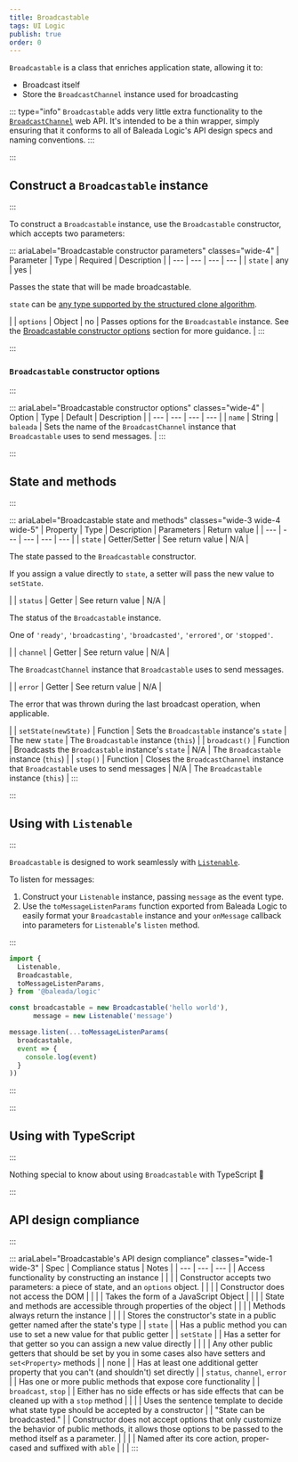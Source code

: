 ```yaml
---
title: Broadcastable
tags: UI Logic
publish: true
order: 0
---
```


`Broadcastable` is a class that enriches application state, allowing it to:
- Broadcast itself
- Store the `BroadcastChannel` instance used for broadcasting

::: type="info"
`Broadcastable` adds very little extra functionality to the [`BroadcastChannel`](https://developer.mozilla.org/en-US/docs/Web/API/Broadcast_Channel_API) web API. It's intended to be a thin wrapper, simply ensuring that it conforms to all of Baleada Logic's API design specs and naming conventions.
:::

:::
## Construct a `Broadcastable` instance
:::

To construct a `Broadcastable` instance, use the `Broadcastable` constructor, which accepts two parameters:

::: ariaLabel="Broadcastable constructor parameters" classes="wide-4"
| Parameter | Type | Required | Description |
| --- | --- | --- | --- |
| `state` | any | yes | <p>Passes the state that will be made broadcastable.</p><p>`state` can be [any type supported by the structured clone algorithm](https://developer.mozilla.org/en-US/docs/Web/API/Web_Workers_API/Structured_clone_algorithm#supported_types).</p> |
| `options` | Object | no | Passes options for the `Broadcastable` instance. See the [Broadcastable constructor options](#Broadcastable-constructor-options) section for more guidance. |
:::


:::
### `Broadcastable` constructor options
:::

::: ariaLabel="Broadcastable constructor options" classes="wide-4"
| Option | Type | Default | Description |
| --- | --- | --- | --- |
| `name` | String | `baleada` | Sets the name of the `BroadcastChannel` instance that `Broadcastable` uses to send messages. |
:::


:::
## State and methods
:::

::: ariaLabel="Broadcastable state and methods" classes="wide-3 wide-4 wide-5"
| Property | Type | Description | Parameters | Return value |
| --- | --- | --- | --- | --- |
| `state` | Getter/Setter | See return value | N/A | <p>The state passed to the `Broadcastable` constructor.</p><p>If you assign a value directly to `state`, a setter will pass the new value to `setState`.</p> |
| `status` | Getter | See return value | N/A | <p>The status of the `Broadcastable` instance.</p><p>One of `'ready'`, `'broadcasting'`, `'broadcasted'`, `'errored'`, or `'stopped'`.</p> |
| `channel` | Getter | See return value | N/A | <p>The `BroadcastChannel` instance that `Broadcastable` uses to send messages.</p> |
| `error` | Getter | See return value | N/A | <p>The error that was thrown during the last broadcast operation, when applicable.</p> |
| `setState(newState)` | Function | Sets the `Broadcastable` instance's `state` | The new `state` | The `Broadcastable` instance (`this`) |
| `broadcast()` | Function | Broadcasts the `Broadcastable` instance's `state` | N/A | The `Broadcastable` instance (`this`) |
| `stop()` | Function | Closes the `BroadcastChannel` instance that `Broadcastable` uses to send messages | N/A | The `Broadcastable` instance (`this`) |
:::


:::
## Using with `Listenable`
:::

`Broadcastable` is designed to work seamlessly with [`Listenable`](/docs/logic/classes/Listenable).

To listen for messages:
1. Construct your `Listenable` instance, passing `message` as the event type.
2. Use the `toMessageListenParams` function exported from Baleada Logic to easily format your `Broadcastable` instance and your `onMessage` callback into parameters for `Listenable`'s `listen` method.

:::
```ts
import {
  Listenable,
  Broadcastable,
  toMessageListenParams,
} from '@baleada/logic'

const broadcastable = new Broadcastable('hello world'),
      message = new Listenable('message')

message.listen(...toMessageListenParams(
  broadcastable,
  event => {
    console.log(event)
  }
))
```
:::


:::
## Using with TypeScript
:::

Nothing special to know about using `Broadcastable` with TypeScript 🚀



:::
## API design compliance
:::

::: ariaLabel="Broadcastable's API design compliance"  classes="wide-1 wide-3"
| Spec | Compliance status | Notes |
| --- | --- | --- |
| Access functionality by constructing an instance | <BrandApiDesignSpecCheckmark /> |  |
| Constructor accepts two parameters: a piece of state, and an `options` object. | <BrandApiDesignSpecCheckmark /> |  |
| Constructor does not access the DOM | <BrandApiDesignSpecCheckmark /> |  |
| Takes the form of a JavaScript Object | <BrandApiDesignSpecCheckmark /> |  |
| State and methods are accessible through properties of the object | <BrandApiDesignSpecCheckmark /> |  |
| Methods always return the instance | <BrandApiDesignSpecCheckmark /> |  |
| Stores the constructor's state in a public getter named after the state's type | <BrandApiDesignSpecCheckmark /> | `state`  |
| Has a public method you can use to set a new value for that public getter | <BrandApiDesignSpecCheckmark /> | `setState` |
| Has a setter for that getter so you can assign a new value directly | <BrandApiDesignSpecCheckmark /> |  |
| Any other public getters that should be set by you in some cases also have setters and `set<Property>` methods | <BrandApiDesignSpecCheckmark /> | none |
| Has at least one additional getter property that you can't (and shouldn't) set directly | <BrandApiDesignSpecCheckmark /> | `status`, `channel`, `error` |
| Has one or more public methods that expose core functionality | <BrandApiDesignSpecCheckmark /> | `broadcast`, `stop` |
| Either has no side effects or has side effects that can be cleaned up with a `stop` method | <BrandApiDesignSpecCheckmark /> |  |
| Uses the sentence template to decide what state type should be accepted by a constructor | <BrandApiDesignSpecCheckmark /> | "State can be broadcasted." |
| Constructor does not accept options that only customize the behavior of public methods, it allows those options to be passed to the method itself as a parameter. | <BrandApiDesignSpecCheckmark /> | |
| Named after its core action, proper-cased and suffixed with `able` | <BrandApiDesignSpecCheckmark /> | |
:::
